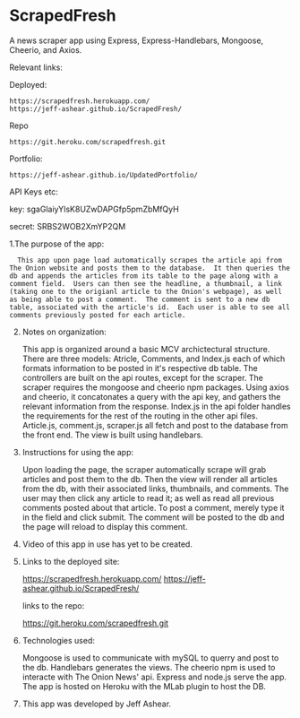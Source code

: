 # ScrapedFresh
A news scraper app using Express, Express-Handlebars, Mongoose, Cheerio, and Axios.



Relevant links:

Deployed:

    https://scrapedfresh.herokuapp.com/ 
    https://jeff-ashear.github.io/ScrapedFresh/

Repo

    https://git.heroku.com/scrapedfresh.git

Portfolio:

    https://jeff-ashear.github.io/UpdatedPortfolio/

API Keys etc:

key:
sgaGlaiyYIsK8UZwDAPGfp5pmZbMfQyH

secret:
SRBS2WOB2XmYP2QM


1.The purpose of the app:

      This app upon page load automatically scrapes the article api from The Onion website and posts them to the database.  It then queries the db and appends the articles from its table to the page along with a comment field.  Users can then see the headline, a thumbnail, a link (taking one to the origianl article to the Onion's webpage), as well as being able to post a comment.  The comment is sent to a new db table, associated with the article's id.  Each user is able to see all comments previously posted for each article.

2.  Notes on organization:

    This app is organized around a basic MCV archictectural structure.  There are three models: Atricle, Comments, and Index.js each of which formats information to be posted in it's respective db table.  The controllers are built on the api routes, except for the scraper.  The scraper requires the mongoose and cheerio npm packages.  Using axios and cheerio, it concatonates a query with the api key, and gathers the relevant information from the response.  Index.js in the api folder handles the requirements for the rest of the routing in the other api files.  Article.js, comment.js, scraper.js all fetch and post to the database from the front end.  The view is built using handlebars.

3. Instructions for using the app:

    Upon loading the page, the scraper automatically scrape will grab articles and post them to the db.  Then the view will render all articles from the db, with their associated links, thumbnails, and comments.  The user may then click any article to read it; as well as read all previous comments posted about that article. To post a comment, merely type it in the field and click submit.  The comment will be posted to the db and the page will reload to display this comment.

4. Video of this app in use has yet to be created.

5. Links to the deployed site:

     https://scrapedfresh.herokuapp.com/ 
     https://jeff-ashear.github.io/ScrapedFresh/

     links to the repo:

      https://git.heroku.com/scrapedfresh.git

6. Technologies used:

    Mongoose is used to communicate with mySQL to querry and post to the db.  Handlebars generates the views.  The cheerio npm is used to interacte with The Onion News' api.  Express and node.js serve the app.  The app is hosted on Heroku with the MLab plugin to host the DB.

7. This app was developed by Jeff Ashear.